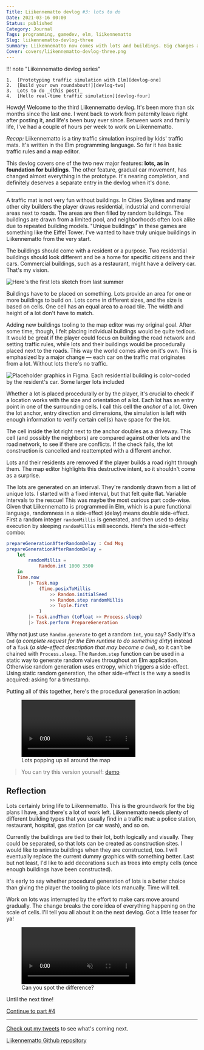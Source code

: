 ```yaml
---
Title: Liikennematto devlog #3: lots to do
Date: 2021-03-16 00:00
Status: published
Category: Journal
Tags: programming, gamedev, elm, liikennematto
Slug: liikennematto-devlog-three
Summary: Liikennematto now comes with lots and buildings. Big changes ahead!
Cover: covers/liikennematto-devlog-three.png
---
```


!!! note "Liikennematto devlog series"

    1.  [Prototyping traffic simulation with Elm][devlog-one]
    2.  [Build your own roundabout!][devlog-two]
    3.  Lots to do _(this post)_
    4.  [Hello real-time traffic simulation][devlog-four]

Howdy! Welcome to the third Liikennematto devlog. It's been more than six months since the last one. I went back to work from paternity leave right after posting it, and life's been busy ever since. Between work and family life, I've had a couple of hours per week to work on Liikennematto.

_Recap:_ Liikennematto is a tiny traffic simulation inspired by kids' traffic mats. It's written in the Elm programming language. So far it has basic traffic rules and a map editor.

This devlog covers one of the two new major features: **lots, as in foundation for buildings**. The other feature, gradual car movement, has changed almost everything in the prototype. It's nearing completion, and definitely deserves a separate entry in the devlog when it's done.

---

A traffic mat is not very fun without buildings. In Cities Skylines and many other city builders the player draws residential, industrial and commercial areas next to roads. The areas are then filled by random buildings. The buildings are drawn from a limited pool, and neighborhoods often look alike due to repeated building models. "Unique buildings" in these games are something like the Eiffel Tower. I've wanted to have truly unique buildings in Liikennematto from the very start.

The buildings should come with a resident or a purpose. Two residential buildings should look different and be a home for specific citizens and their cars. Commercial buildings, such as a restaurant, might have a delivery car. That's my vision.

![Here's the first lots sketch from last summer]({static}/images/liikennematto-devlog-three/lots_sketch.jpg)

Buildings have to be placed on something. Lots provide an area for one or more buildings to build on. Lots come in different sizes, and the size is based on cells. One cell has an equal area to a road tile. The width and height of a lot don't have to match.

Adding new buildings tooling to the map editor was my original goal. After some time, though, I felt placing individual buildings would be quite tedious. It would be great if the player could focus on building the road network and setting traffic rules, while lots and their buildings would be procedurally placed next to the roads. This way the world comes alive on it's own. This is emphasized by a major change — each car on the traffic mat originates from a lot. Without lots there's no traffic.

![Placeholder graphics in Figma. Each residential building is color-coded by the resident's car. Some larger lots included]({static}/images/liikennematto-devlog-three/lots_placeholder.png)

Whether a lot is placed procedurally or by the player, it's crucial to check if a location works with the size and orientation of a lot. Each lot has an entry point in one of the surrounding cells. I call this cell the _anchor_ of a lot. Given the lot anchor, entry direction and dimensions, the simulation is left with enough information to verify certain cell(s) have space for the lot.

The cell inside the lot right next to the anchor doubles as a driveway. This cell (and possibly the neighbors) are compared against other lots and the road network, to see if there are conflicts. If the check fails, the lot construction is cancelled and reattempted with a different anchor.

Lots and their residents are removed if the player builds a road right through them. The map editor highlights this destructive intent, so it shouldn't come as a surprise.

The lots are generated on an interval. They're randomly drawn from a list of unique lots. I started with a fixed interval, but that felt quite flat. Variable intervals to the rescue! This was maybe the most curious part code-wise. Given that Liikennematto is programmed in Elm, which is a pure functional language, randomness in a side-effect (delay) means double side-effect. First a random integer `randomMillis` is generated, and then used to delay execution by sleeping `randomMillis` milliseconds. Here's the side-effect combo:

```elm
prepareGenerationAfterRandomDelay : Cmd Msg
prepareGenerationAfterRandomDelay =
    let
        randomMillis =
            Random.int 1000 3500
    in
    Time.now
        |> Task.map
            (Time.posixToMillis
                >> Random.initialSeed
                >> Random.step randomMillis
                >> Tuple.first
            )
        |> Task.andThen (toFloat >> Process.sleep)
        |> Task.perform PrepareGeneration
```

Why not just use `Random.generate` to get a random `Int`, you say? Sadly it's a `Cmd` (_a complete request for the Elm runtime to do something dirty_) instead of a `Task` (_a side-effect description that may become a `Cmd`_), so it can't be chained with `Process.sleep`. The `Random.step` function can be used in a static way to generate random values throughout an Elm application. Otherwise random generation uses entropy, which triggers a side-effect. Using static random generation, the other side-effect is the way a seed is acquired: asking for a timestamp.

Putting all of this together, here's the procedural generation in action:

<figure>
    <video controls autoplay muted loop playsinline>
        <source src="{static}/videos/liikennematto/lot_generation.mp4" type="video/mp4">
    </video>
    <figcaption>Lots popping up all around the map</figcaption>
</figure>

> You can try this version yourself: [demo]

## Reflection

Lots certainly bring life to Liikennematto. This is the groundwork for the big plans I have, and there's a lot of work left. Liikennematto needs plenty of different building types that you usually find in a traffic mat: a police station, restaurant, hospital, gas station (or car wash), and so on.

Currently the buildings are tied to their lot, both logically and visually. They could be separated, so that lots can be created as construction sites. I would like to animate buildings when they are constructed, too. I will eventually replace the current dummy graphics with something better. Last but not least, I'd like to add decorations such as trees into empty cells (once enough buildings have been constructed).

It's early to say whether procedural generation of lots is a better choice than giving the player the tooling to place lots manually. Time will tell.

Work on lots was interrupted by the effort to make cars move around gradually. The change breaks the core idea of everything happening on the scale of cells. I'll tell you all about it on the next devlog. Got a little teaser for ya!

<figure>
    <video controls autoplay muted loop playsinline>
        <source src="{static}/videos/liikennematto/realtime_teaser.mp4" type="video/mp4">
    </video>
    <figcaption>Can you spot the difference?</figcaption>
</figure>

Until the next time!

[Continue to part #4][devlog-four]

---

[Check out my tweets] to see what's coming next.

[Liikennematto Github repository][liikennematto]

[check out my tweets]: https://twitter.com/MatiasKlemola
[liikennematto]: https://github.com/klemola/liikennematto
[devlog-one]: /liikennematto-dev-blog-one
[devlog-two]: /liikennematto-devlog-two
[devlog-four]: /liikennematto-devlog-four
[demo]: http://apps.butsku.com/liikennematto/
